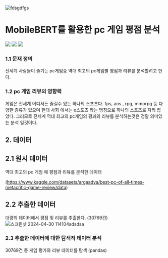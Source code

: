 ![fdsgdfgs](https://github.com/shinmg1215/smg031215/assets/145413860/bfc8dd99-1a2c-43e1-8021-5fec66a09654)
# MobileBERT를 활용한 pc 게임 평점 분석
<img src="https://img.shields.io/badge/pytorch-%23EE4C2C.svg?&style=for-the-badge&logo=pytorch&logoColor=white" /> <img src="https://img.shields.io/badge/pycharm-%23000000.svg?&style=for-the-badge&logo=pycharm&logoColor=white" />
<img src="https://img.shields.io/badge/python-%233776AB.svg?&style=for-the-badge&logo=python&logoColor=white" />

### 1.1 문재 정의
전세계 사람들이 즐기는 pc게임중 역대 최고의 pc게임별 평점과 리뷰를 분석할려고 한다.

### 1.2 pc 게임 리뷰의 영향력
게임은 전세계 어디서든 즐길수 있는 하나의 스포츠다. fps, aos , rpg, mmorpg 등 
다양한 종류가 있으며 현대 사회 에서는 e스포츠 라는 명칭으로 하나의 스포츠로 자리 잡았다.
그러므로 전세계 역대 최고의 pc게임의 평과와 리뷰를 분석하는것은 정말 의미있는 분석 일것이다.

## 2. 데이터
## 2.1 원시 데이터 
역대 최고의 pc 게임 에 평점과 리뷰를 분석한 데이터

(https://www.kaggle.com/datasets/argaadya/best-pc-of-all-times-metacritic-game-review/data)
## 2.2 추출한 데이터
대량의 데이터에서 평점 및 리뷰를 추출한다. (30769건)
![스크린샷 2024-04-30 114104adsdsa](https://github.com/shinmg1215/smg031215/assets/145413860/280184e4-cccb-48d6-acfb-d00886215775)
### 2.3 추출한 데이터에 대한 탐색적 데이터 분석
30769건 중 게임 평가와 리뷰 데이터를 탐색 (pandas)
